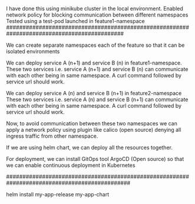 I have done this using minikube cluster in the local environment.
Enabled network policy for blocking communication between different namespaces
Tested using a test-pod launched in feature1-namespace
############################################################################################

We can create separate namespaces each of the feature so that it can be isolated environments

We can deploy service A (n+1) and service B (n) in feature1-namespace. These two services i.e. service A (n+1) and service B (n) can communicate with each other being in same namespace. A curl command followed by service url should work.

We can deploy service A (n) and service B (n+1) in feature2-namespace These two services i.e. service A (n) and service B (n+1) can communicate with each other being in same namespace. A curl command followed by service url should work.

Now, to avoid communication between these two namespaces we can apply a network policy using plugin like calico (open source) denying all ingress traffic from other namespace.

If we are using helm chart, we can deploy all the resources together.

For deployment, we can install GitOps tool ArgoCD (Open source) so that we can enable continuous deployment in Kubernetes

##############################################################################################

helm install my-app-release my-app-chart
